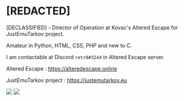 # [REDACTED]

[DECLASSIFIED] - Director of Operation at Kovac's Altered Escape for JustEmuTarkov project.

Amateur in Python, HTML, CSS, PHP and new to C.

I am contactable at Discord `retr0#3244` in Altered Escape server.

Altered Escape : https://alteredescape.online

JustEmuTarkov project : https://justemutarkov.eu 

![ ](https://github-readme-stats.vercel.app/api?username=r3tr0-02&show_icons=true&theme=dark&count_private=true)
[![](https://github-readme-stats.vercel.app/api/wakatime?username=r3tr0-02)](https://github.com/anuraghazra/github-readme-stats)
